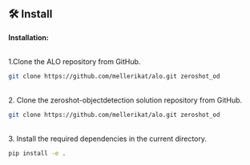 
## :hammer_and_wrench: Install 

**Installation:**

<br>
1.Clone the ALO repository from GitHub.

```bash
git clone https://github.com/mellerikat/alo.git zeroshot_od
```

<br>
2. Clone the zeroshot-objectdetection solution repository from GitHub.

```bash
git clone https://github.com/mellerikat/alo.git zeroshot_od
```

<br>
3. Install the required dependencies in the current directory.

```bash
pip install -e .
```
